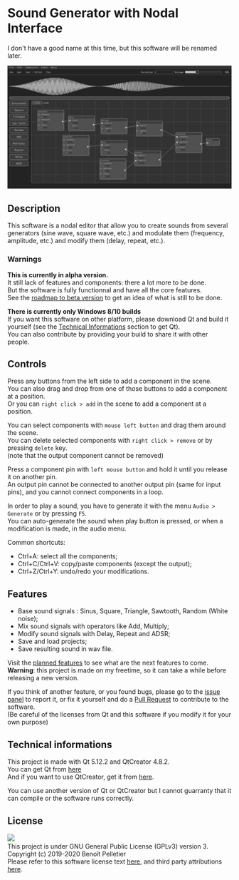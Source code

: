 [link_projects]: https://github.com/BenPyton/SoundGenerator/projects/1
[link_issues]: https://github.com/BenPyton/SoundGenerator/issues
[link_pullRequest]: https://github.com/BenPyton/SoundGenerator/pulls

# Sound Generator with Nodal Interface

I don't have a good name at this time, but this software will be renamed later.

<img src="Images/screen01.jpg?raw=true" width="800"></img>

## Description

This software is a nodal editor that allow you to create sounds from several generators (sine wave, square wave, etc.) 
and modulate them (frequency, amplitude, etc.) and modify them (delay, repeat, etc.).

### Warnings
**This is currently in alpha version.**<br>
It still lack of features and components: there a lot more to be done.<br>
But the software is fully functionnal and have all the core features.<br>
See the [roadmap to beta version][link_projects] to get an idea of what is still to be done. 

**There is currently only Windows 8/10 builds**<br>
If you want this software on other platform, please download Qt and build it yourself (see the [Technical Informations](#technical-informations) section to get Qt).<br>
You can also contribute by providing your build to share it with other people.

## Controls
Press any buttons from the left side to add a component in the scene.<br>
You can also drag and drop from one of those buttons to add a component at a position.<br>
Or you can `right click > add` in the scene to add a component at a position.

You can select components with `mouse left button` and drag them around the scene.<br>
You can delete selected components with `right click > remove` or by pressing `delete` key.<br>
(note that the output component cannot be removed)<br>

Press a component pin with `left mouse button` and hold it until you release it on another pin.<br>
An output pin cannot be connected to another output pin (same for input pins), and you cannot connect components in a loop.<br>

In order to play a sound, you have to generate it with the menu `Audio > Generate` or by pressing `F5`.<br>
You can auto-generate the sound when play button is pressed, or when a modification is made, in the audio menu.

Common shortcuts:
- Ctrl+A: select all the components;
- Ctrl+C/Ctrl+V: copy/paste components (except the output);
- Ctrl+Z/Ctrl+Y: undo/redo your modifications.

## Features
- Base sound signals : Sinus, Square, Triangle, Sawtooth, Random (White noise);
- Mix sound signals with operators like Add, Multiply;
- Modify sound signals with Delay, Repeat and ADSR;
- Save and load projects;
- Save resulting sound in wav file.

Visit the [planned features][link_projects] to see what are the next features to come.<br>
**Warning**: this project is made on my freetime, so it can take a while before releasing a new version.

If you think of another feature, or you found bugs, please go to the [issue panel][link_issues] to report it, or fix it yourself and do a [Pull Request][link_pullRequest] to contribute to the software.<br>
(Be careful of the licenses from Qt and this software if you modify it for your own purpose)

## Technical informations
This project is made with Qt 5.12.2 and QtCreator 4.8.2.<br>
You can get Qt from [here](http://download.qt.io/official_releases/qt/5.12/5.12.2/)<br>
And if you want to use QtCreator, get it from [here](http://download.qt.io/official_releases/qtcreator/4.8/4.8.2/).

You can use another version of Qt or QtCreator but I cannot guarranty that it can compile or the software runs correctly.

## License
<img src="https://www.gnu.org/graphics/gplv3-with-text-136x68.png"/><br>
This project is under GNU General Public License (GPLv3) version 3.<br>
Copyright (c) 2019-2020 Benoît Pelletier<br>
Please refer to this software license text [here](LICENSE), and third party attributions [here](attributions.md).
